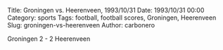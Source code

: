 Title: Groningen vs. Heerenveen, 1993/10/31
Date: 1993/10/31 00:00
Category: sports
Tags: football, football scores, Groningen, Heerenveen
Slug: groningen-vs-heerenveen
Author: carbonero


Groningen 2 - 2 Heerenveen
